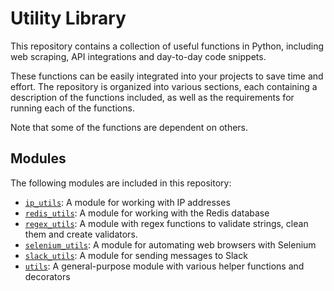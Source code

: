 # Utility Library

This repository contains a collection of useful functions in Python, including web scraping, API integrations and day-to-day code snippets.

These functions can be easily integrated into your projects to save time and effort. The repository is organized into various sections, each containing a description of the functions included, as well as the requirements for running each of the functions.

Note that some of the functions are dependent on others.

## Modules

The following modules are included in this repository:

- [`ip_utils`](ip_utils/README.md): A module for working with IP addresses
- [`redis_utils`](redis_utils/README.md): A module for working with the Redis database
- [`regex_utils`](regex_utils/README.md): A module with regex functions to validate strings, clean them and create validators.
- [`selenium_utils`](selenium_utils/README.md): A module for automating web browsers with Selenium
- [`slack_utils`](slack_utils/README.md): A module for sending messages to Slack
- [`utils`](utils/README.md): A general-purpose module with various helper functions and decorators
